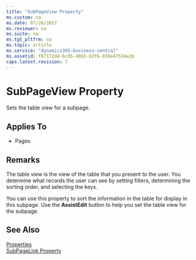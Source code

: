 ```yaml
---
title: "SubPageView Property"
ms.custom: na
ms.date: 07/28/2017
ms.reviewer: na
ms.suite: na
ms.tgt_pltfrm: na
ms.topic: article
ms.service: "dynamics365-business-central"
ms.assetid: f87172d4-6c05-48b5-b3f6-039e47534e2b
caps.latest.revision: 7
---
```


 

# SubPageView Property
Sets the table view for a subpage.  
  
## Applies To  
  
-   Pages  
  
## Remarks  
 The table view is the view of the table that you present to the user. You determine what records the user can see by setting filters, determining the sorting order, and selecting the keys.  
  
 You can use this property to sort the information in the table for display in this subpage. Use the **AssistEdit** button to help you set the table view for the subpage.

 ## See Also  
 [Properties](devenv-properties.md)  
 [SubPageLink Property](devenv-subpagelink-property.md)
 